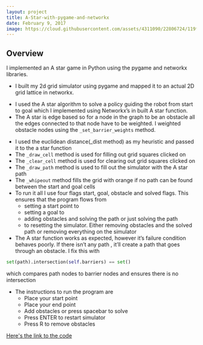 ```yaml
---
layout: project
title: A-Star-with-pygame-and-networkx
date: February 9, 2017
image: https://cloud.githubusercontent.com/assets/4311090/22806724/119f8d4c-eee9-11e6-9877-deae6cd9baae.jpeg
---
```


## Overview
I implemented an A star game in Python using the pygame and networkx libraries.

+ I built my 2d grid simulator using pygame and mapped it to an actual 2D grid lattice in networkx. 
* I used the A star algorithm to solve a policy guiding the robot from start to goal which I implemented using Networkx’s in built A star function. 
* The A star is edge based so for a node in the graph to be an obstacle all the edges connected to that node have to be weighted. I weighted obstacle nodes using the ```_set_barrier_weights``` method.
+ I used the euclidean distance(_dist method) as my heuristic and passed it to the a star function
+ The ```_draw_cell``` method is used for filling out grid squares clicked on
+ The ```_clear_cell``` method is used for clearing out grid squares clicked on
+ The ```_draw_path``` method is used to fill out the simulator with the A star path
+ The ```_whipeout``` method fills the grid with orange if no path can be found between the start and goal cells
+ To run it all I use four flags start, goal, obstacle and solved flags. This ensures that the program flows from 
  + setting a start point to 
  + setting a goal to 
  + adding obstacles and solving the path or just solving the path
  + to resetting the simulator. Either removing obstacles and the solved path or removing everything on the simulator
+ The A star function works as expected, however it’s failure condition behaves poorly. If there isn’t any path , it’ll create a path that goes through an obstacle. I fix this with 
```python 
set(path).intersection(self.barriers) == set()
``` 
which compares path nodes to barrier nodes and ensures there is no intersection 
+ The instructions to run the program are 
  + Place your start point
  + Place your end point
  + Add obstacles or press spacebar to solve
  + Press ENTER to restart simulator
  + Press R to remove obstacles 


[Here's the link to the code](https://github.com/ChuChuIgbokwe/A-Star-with-pygame-and-networkx/blob/master/Grid_Space_Simulator.py)

